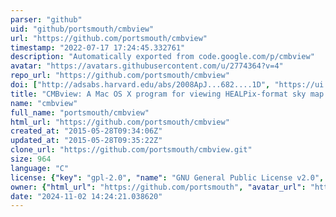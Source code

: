 ```yaml
---
parser: "github"
uid: "github/portsmouth/cmbview"
url: "https://github.com/portsmouth/cmbview"
timestamp: "2022-07-17 17:24:45.332761"
description: "Automatically exported from code.google.com/p/cmbview"
avatar: "https://avatars.githubusercontent.com/u/2774364?v=4"
repo_url: "https://github.com/portsmouth/cmbview"
doi: ["http://adsabs.harvard.edu/abs/2008ApJ...682....1D", "https://ui.adsabs.harvard.edu/abs/2011ascl.soft12011P/abstract"]
title: "CMBview: A Mac OS X program for viewing HEALPix-format sky map data on a sphere"
name: "cmbview"
full_name: "portsmouth/cmbview"
html_url: "https://github.com/portsmouth/cmbview"
created_at: "2015-05-28T09:34:06Z"
updated_at: "2015-05-28T09:35:22Z"
clone_url: "https://github.com/portsmouth/cmbview.git"
size: 964
language: "C"
license: {"key": "gpl-2.0", "name": "GNU General Public License v2.0", "spdx_id": "GPL-2.0", "url": "https://api.github.com/licenses/gpl-2.0", "node_id": "MDc6TGljZW5zZTg="}
owner: {"html_url": "https://github.com/portsmouth", "avatar_url": "https://avatars.githubusercontent.com/u/2774364?v=4", "login": "portsmouth", "type": "User"}
date: "2024-11-02 14:24:21.038620"
---
```

